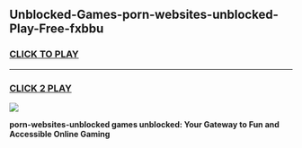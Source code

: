
## Unblocked-Games-porn-websites-unblocked-Play-Free-fxbbu
<h3>
<a href="https://premium76.site?title=porn-websites-unblocked&ref=18A1">CLICK TO PLAY</a></h3>
<hr>

<h3>
<a href="https://premium76.site?title=porn-websites-unblocked&ref=18A1">CLICK 2 PLAY</a>
  
</h3>

<a href="https://premium76.site?title=porn-websites-unblocked&ref=18A1"><img src="https://clearcache.store/games.png"></a>


**porn-websites-unblocked games unblocked: Your Gateway to Fun and Accessible Online Gaming**
